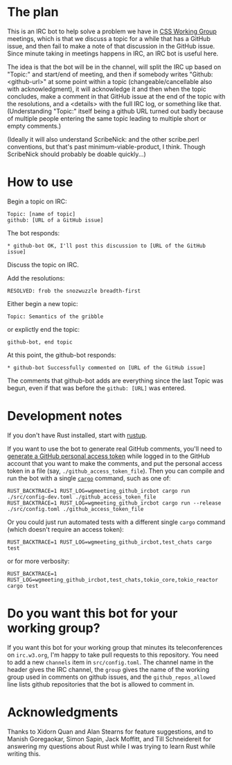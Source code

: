# The plan

This is an IRC bot to help solve a problem we have in [CSS Working
Group](https://wiki.csswg.org/) meetings, which is that we discuss a
topic for a while that has a GitHub issue, and then fail to make a note
of that discussion in the GitHub issue.  Since minute taking in meetings
happens in IRC, an IRC bot is useful here.

The idea is that the bot will be in the channel, will split the IRC up
based on "Topic:" and start/end of meeting, and then if somebody writes
"Github: &lt;github-url>" at some point within a topic
(changeable/cancellable also with acknowledgment), it will acknowledge
it and then when the topic concludes, make a comment in that GitHub
issue at the end of the topic with the resolutions, and a &lt;details>
with the full IRC log, or something like that.  (Understanding "Topic:"
itself being a github URL turned out badly because of multiple people
entering the same topic leading to multiple short or empty comments.)

(Ideally it will also understand ScribeNick: and the other
scribe.perl conventions, but that's past minimum-viable-product, I
think.   Though ScribeNick should probably be doable quickly...)

# How to use

Begin a topic on IRC:

```
Topic: [name of topic]
github: [URL of a GitHub issue]
```

The bot responds:

```
* github-bot OK, I'll post this discussion to [URL of the GitHub issue]
```

Discuss the topic on IRC.

Add the resolutions:

```
RESOLVED: frob the snozwuzzle breadth-first
```

Either begin a new topic:

```
Topic: Semantics of the gribble
```

or explictly end the topic:

```
github-bot, end topic
```

At this point, the github-bot responds:

```
* github-bot Successfully commented on [URL of the GitHub issue]
```

The comments that github-bot adds are everything since the last Topic was begun, even if that was before the `github: [URL]` was entered.

# Development notes

If you don't have Rust installed, start with [rustup](https://rustup.rs/).

If you want to use the bot to generate real GitHub comments, you'll need
to [generate a GitHub personal access
token](https://github.com/settings/tokens) while logged in to the GitHub
account that you want to make the comments, and put the personal access
token in a file (say, `./github_access_token_file`).  Then you can
compile and run the bot with a single [`cargo`](http://doc.crates.io/)
command, such as one of:

    RUST_BACKTRACE=1 RUST_LOG=wgmeeting_github_ircbot cargo run ./src/config-dev.toml ./github_access_token_file
    RUST_BACKTRACE=1 RUST_LOG=wgmeeting_github_ircbot cargo run --release ./src/config.toml ./github_access_token_file

Or you could just run automated tests with a different single `cargo`
command (which doesn't require an access token):

    RUST_BACKTRACE=1 RUST_LOG=wgmeeting_github_ircbot,test_chats cargo test

or for more verbosity:

    RUST_BACKTRACE=1 RUST_LOG=wgmeeting_github_ircbot,test_chats,tokio_core,tokio_reactor cargo test

# Do you want this bot for your working group?

If you want this bot for your working group that minutes its
teleconferences on `irc.w3.org`, I'm happy to take pull requests to this
repository.  You need to add a new `channels` item in `src/config.toml`.
The channel name in the header gives the IRC channel, the `group` gives
the name of the working group used in comments on github issues, and the
`github_repos_allowed` line lists github repositories that the bot is
allowed to comment in.

# Acknowledgments

Thanks to Xidorn Quan and Alan Stearns for feature suggestions, and to
Manish Goregaokar, Simon Sapin, Jack Moffitt, and Till Schneidereit for
answering my questions about Rust while I was trying to learn Rust while
writing this.
